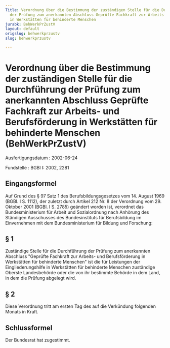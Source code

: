 ```yaml
---
Title: Verordnung über die Bestimmung der zuständigen Stelle für die Durchführung
  der Prüfung zum anerkannten Abschluss Geprüfte Fachkraft zur Arbeits- und Berufsförderung
  in Werkstätten für behinderte Menschen
jurabk: BehWerkPrZustV
layout: default
origslug: behwerkprzustv
slug: behwerkprzustv

---
```


# Verordnung über die Bestimmung der zuständigen Stelle für die Durchführung der Prüfung zum anerkannten Abschluss Geprüfte Fachkraft zur Arbeits- und Berufsförderung in Werkstätten für behinderte Menschen (BehWerkPrZustV)

Ausfertigungsdatum
:   2002-06-24

Fundstelle
:   BGBl I: 2002, 2281



## Eingangsformel

Auf Grund des § 97 Satz 1 des Berufsbildungsgesetzes vom 14. August
1969 (BGBl. I S. 1112), der zuletzt durch Artikel 212 Nr. 8 der
Verordnung vom 29. Oktober 2001 (BGBl. I S. 2785) geändert worden ist,
verordnet das Bundesministerium für Arbeit und Sozialordnung nach
Anhörung des Ständigen Ausschusses des Bundesinstituts für
Berufsbildung im Einvernehmen mit dem Bundesministerium für Bildung
und Forschung:


## § 1

Zuständige Stelle für die Durchführung der Prüfung zum anerkannten
Abschluss "Geprüfte Fachkraft zur Arbeits- und Berufsförderung in
Werkstätten für behinderte Menschen" ist die für Leistungen der
Eingliederungshilfe in Werkstätten für behinderte Menschen zuständige
Oberste Landesbehörde oder die von ihr bestimmte Behörde in dem Land,
in dem die Prüfung abgelegt wird.


## § 2

Diese Verordnung tritt am ersten Tag des auf die Verkündung folgenden
Monats in Kraft.


## Schlussformel

Der Bundesrat hat zugestimmt.

